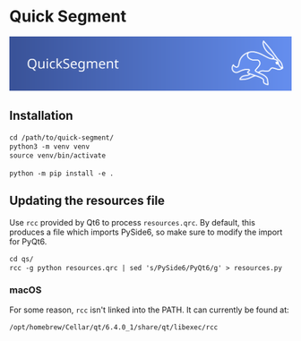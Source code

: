 # Quick Segment
[![quick-segment](graphics/banner.svg)](https://gitlab.com/educelab/quick-segment)

## Installation

```shell
cd /path/to/quick-segment/
python3 -m venv venv
source venv/bin/activate

python -m pip install -e .
```

## Updating the resources file
Use `rcc` provided by Qt6 to process `resources.qrc`. By default, this produces 
a file which imports PySide6, so make sure to modify the import for PyQt6.

```shell
cd qs/
rcc -g python resources.qrc | sed 's/PySide6/PyQt6/g' > resources.py
```

### macOS
For some reason, `rcc` isn't linked into the PATH. It can currently be found at:

```
/opt/homebrew/Cellar/qt/6.4.0_1/share/qt/libexec/rcc
```

